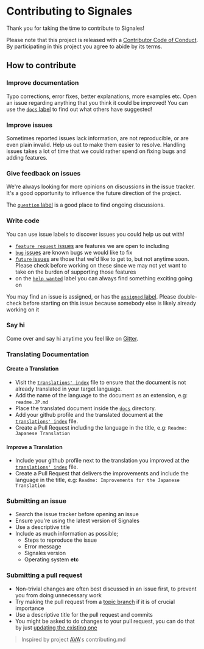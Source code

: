 # Contributing to Signales

Thank you for taking the time to contribute to Signales!

Please note that this project is released with a [Contributor Code of Conduct](code-of-conduct.md). By participating in this project you agree to abide by its terms.

## How to contribute

### Improve documentation

Typo corrections, error fixes, better explanations, more examples etc. Open an issue regarding anything that you think it could be improved! You can use the [`docs` label](https://github.com/anru/signales/labels/docs) to find out what others have suggested!

### Improve issues

Sometimes reported issues lack information, are not reproducible, or are even plain invalid. Help us out to make them easier to resolve. Handling issues takes a lot of time that we could rather spend on fixing bugs and adding features.

### Give feedback on issues

We're always looking for more opinions on discussions in the issue tracker. It's a good opportunity to influence the future direction of the project.

The [`question` label](https://github.com/anru/signales/labels/question) is a good place to find ongoing discussions.

### Write code

You can use issue labels to discover issues you could help us out with!

- [`feature request` issues](https://github.com/anru/signales/labels/feature%20request) are features we are open to including
- [`bug` issues](https://github.com/anru/signales/labels/bug) are known bugs we would like to fix
- [`future` issues](https://github.com/anru/signales/labels/future) are those that we'd like to get to, but not anytime soon. Please check before working on these since we may not yet want to take on the burden of supporting those features
- on the [`help wanted`](https://github.com/anru/signales/labels/help%20wanted) label you can always find something exciting going on

You may find an issue is assigned, or has the [`assigned` label](https://github.com/anru/signales/labels/assigned). Please double-check before starting on this issue because somebody else is likely already working on it

### Say hi

Come over and say hi anytime you feel like on [Gitter](https://gitter.im/anru/signales).

### Translating Documentation

#### Create a Translation

- Visit the [`translations' index`](https://github.com/anru/signales/tree/master/docs/readme.md) file to ensure that the document is not already translated in your target language. 
- Add the name of the language to the document as an extension, e.g: `readme.JP.md`
- Place the translated document inside the [`docs`](https://github.com/anru/signales/tree/master/docs) directory.
- Add your github profile and the translated document at the [`translations' index`](https://github.com/anru/signales/tree/master/docs/readme.md) file.
- Create a Pull Request including the language in the title, e.g: `Readme: Japanese Translation`

#### Improve a Translation

- Include your github profile next to the translation you improved at the [`translations' index`](https://github.com/anru/signales/tree/master/docs/readme.md) file.
- Create a Pull Request that delivers the improvements and include the language in the title, e.g: `Readme: Improvements for the Japanese Translation`

### Submitting an issue

- Search the issue tracker before opening an issue
- Ensure you're using the latest version of Signales
- Use a descriptive title
- Include as much information as possible;
  - Steps to reproduce the issue
  - Error message
  - Signales version
  - Operating system **etc**

### Submitting a pull request

- Non-trivial changes are often best discussed in an issue first, to prevent you from doing unnecessary work
- Try making the pull request from a [topic branch](https://github.com/dchelimsky/rspec/wiki/Topic-Branches) if it is of crucial importance
- Use a descriptive title for the pull request and commits
- You might be asked to do changes to your pull request, you can do that by just [updating the existing one](https://github.com/RichardLitt/docs/blob/master/amending-a-commit-guide.md)

> Inspired by project [AVA](https://github.com/avajs/ava/blob/master/contributing.md)'s contributing.md
